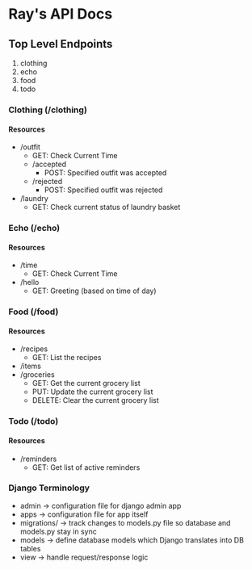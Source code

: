 
# Ray's API Docs
## Top Level Endpoints
1) clothing
2) echo
3) food
4) todo


### Clothing (/clothing)
#### Resources
-  /outfit
    - GET: Check Current Time
    - /accepted
        - POST: Specified outfit was accepted
    - /rejected
        - POST: Specified outfit was rejected 
- /laundry
    - GET: Check current status of laundry basket


### Echo (/echo)
#### Resources
-  /time 
    - GET: Check Current Time
- /hello
    - GET: Greeting (based on time of day)


### Food (/food)
#### Resources
-  /recipes
    - GET: List the recipes
- /items
- /groceries
    - GET: Get the current grocery list
    - PUT: Update the current grocery list
    - DELETE: Clear the current grocery list

### Todo (/todo)
#### Resources
- /reminders
    - GET: Get list of active reminders


### Django Terminology
- admin -> configuration file for django admin app
- apps -> configuration file for app itself
- migrations/ -> track changes to models.py file so database and models.py stay in sync
- models -> define database models which Django translates into DB tables
- view -> handle request/response logic
